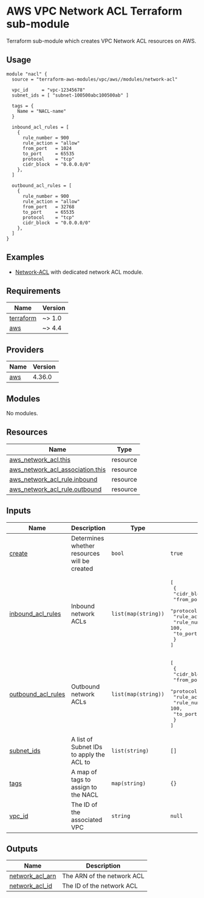 # AWS VPC Network ACL Terraform sub-module

Terraform sub-module which creates VPC Network ACL resources on AWS.

## Usage

```hcl
module "nacl" {
  source = "terraform-aws-modules/vpc/aws//modules/network-acl"

  vpc_id     = "vpc-12345678"
  subnet_ids = [ "subnet-100500abc100500ab" ]

  tags = {
    Name = "NACL-name"
  }

  inbound_acl_rules = [
    {
      rule_number = 900
      rule_action = "allow"
      from_port   = 1024
      to_port     = 65535
      protocol    = "tcp"
      cidr_block  = "0.0.0.0/0"
    },
  ]

  outbound_acl_rules = [
    {
      rule_number = 900
      rule_action = "allow"
      from_port   = 32768
      to_port     = 65535
      protocol    = "tcp"
      cidr_block  = "0.0.0.0/0"
    },
  ]
}
```

## Examples

- [Network-ACL](../../examples/network-acl) with dedicated network ACL module.

<!-- BEGIN_TF_DOCS -->
## Requirements

| Name | Version |
|------|---------|
| <a name="requirement_terraform"></a> [terraform](#requirement\_terraform) | ~> 1.0 |
| <a name="requirement_aws"></a> [aws](#requirement\_aws) | ~> 4.4 |

## Providers

| Name | Version |
|------|---------|
| <a name="provider_aws"></a> [aws](#provider\_aws) | 4.36.0 |

## Modules

No modules.

## Resources

| Name | Type |
|------|------|
| [aws_network_acl.this](https://registry.terraform.io/providers/hashicorp/aws/latest/docs/resources/network_acl) | resource |
| [aws_network_acl_association.this](https://registry.terraform.io/providers/hashicorp/aws/latest/docs/resources/network_acl_association) | resource |
| [aws_network_acl_rule.inbound](https://registry.terraform.io/providers/hashicorp/aws/latest/docs/resources/network_acl_rule) | resource |
| [aws_network_acl_rule.outbound](https://registry.terraform.io/providers/hashicorp/aws/latest/docs/resources/network_acl_rule) | resource |

## Inputs

| Name | Description | Type | Default | Required |
|------|-------------|------|---------|:--------:|
| <a name="input_create"></a> [create](#input\_create) | Determines whether resources will be created | `bool` | `true` | no |
| <a name="input_inbound_acl_rules"></a> [inbound\_acl\_rules](#input\_inbound\_acl\_rules) | Inbound network ACLs | `list(map(string))` | <pre>[<br>  {<br>    "cidr_block": "0.0.0.0/0",<br>    "from_port": 0,<br>    "protocol": "-1",<br>    "rule_action": "allow",<br>    "rule_number": 100,<br>    "to_port": 0<br>  }<br>]</pre> | no |
| <a name="input_outbound_acl_rules"></a> [outbound\_acl\_rules](#input\_outbound\_acl\_rules) | Outbound network ACLs | `list(map(string))` | <pre>[<br>  {<br>    "cidr_block": "0.0.0.0/0",<br>    "from_port": 0,<br>    "protocol": "-1",<br>    "rule_action": "allow",<br>    "rule_number": 100,<br>    "to_port": 0<br>  }<br>]</pre> | no |
| <a name="input_subnet_ids"></a> [subnet\_ids](#input\_subnet\_ids) | A list of Subnet IDs to apply the ACL to | `list(string)` | `[]` | no |
| <a name="input_tags"></a> [tags](#input\_tags) | A map of tags to assign to the NACL | `map(string)` | `{}` | no |
| <a name="input_vpc_id"></a> [vpc\_id](#input\_vpc\_id) | The ID of the associated VPC | `string` | `null` | no |

## Outputs

| Name | Description |
|------|-------------|
| <a name="output_network_acl_arn"></a> [network\_acl\_arn](#output\_network\_acl\_arn) | The ARN of the network ACL |
| <a name="output_network_acl_id"></a> [network\_acl\_id](#output\_network\_acl\_id) | The ID of the network ACL |
<!-- END_TF_DOCS -->
